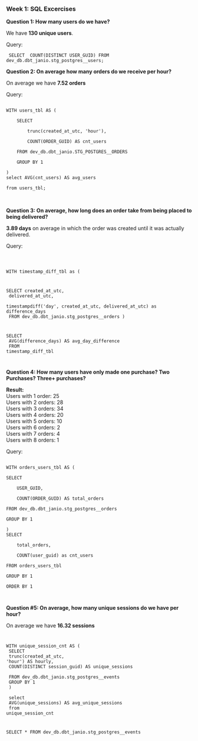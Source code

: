### Week 1: SQL Excercises
**Question 1: How many users do we have?**

We have **130  unique users**.

Query:

`
SELECT 
    COUNT(DISTINCT USER_GUID)
FROM dev_db.dbt_janio.stg_postgres__users;`

**Question 2: On average how many orders do we receive per hour?**

On average we have **7.52 orders** 

Query:

<code>
WITH users_tbl AS ( <br>
    SELECT  <br>
        trunc(created_at_utc, 'hour'), <br>
        COUNT(ORDER_GUID) AS cnt_users <br>
    FROM dev_db.dbt_janio.STG_POSTGRES__ORDERS <br>
    GROUP BY 1 <br>
)
select AVG(cnt_users) AS avg_users  <br>
from users_tbl;

</code>
<br>

**Question 3: On average, how long does an order take from being placed to being delivered?**

**3.89 days** on average in which the order was created until it was actually delivered.

Query:

<code>

WITH timestamp_diff_tbl as (

SELECT
    created_at_utc, <br>
    delivered_at_utc, <br>
    timestampdiff('day', created_at_utc, delivered_at_utc) as difference_days <br>
FROM dev_db.dbt_janio.stg_postgres__orders
    )

SELECT <br>
    AVG(difference_days) AS avg_day_difference <br>
FROM timestamp_diff_tbl

</code>

**Question 4: How many users have only made one purchase? Two Purchases? Three+ purchases?**


**Result:** <br>
Users with 1 order: 25 <br>
Users with 2 orders: 28<br>
Users with 3 orders: 34 <br>
Users with 4 orders: 20 <br>
Users with 5 orders: 10 <br>
Users with 6 orders: 2 <br>
Users with 7 orders: 4 <br>
Users with 8 orders: 1 <br>


Query:

<code>
WITH orders_users_tbl AS ( <br>
SELECT  <br>
    USER_GUID, <br>
    COUNT(ORDER_GUID) AS total_orders <br>
FROM dev_db.dbt_janio.stg_postgres__orders <br>
GROUP BY 1 <br>
)
SELECT <br>
    total_orders, <br>
    COUNT(user_guid) as cnt_users <br>
FROM orders_users_tbl <br>
GROUP BY 1 <br>
ORDER BY 1 <br>

</code>


**Question #5: On average, how many unique sessions do we have per hour?** 

On average we have **16.32 sessions**
<code>

WITH unique_session_cnt AS ( <br>
    SELECT <br>
        trunc(created_at_utc, 'hour') AS hourly,<br>
        COUNT(DISTINCT session_guid) AS unique_sessions <br>
    FROM dev_db.dbt_janio.stg_postgres__events <br>
    GROUP BY 1   <br>
) <br>
select <br>
    AVG(unique_sessions) AS avg_unique_sessions <br>
from unique_session_cnt <br>

SELECT * FROM dev_db.dbt_janio.stg_postgres__events

</code>